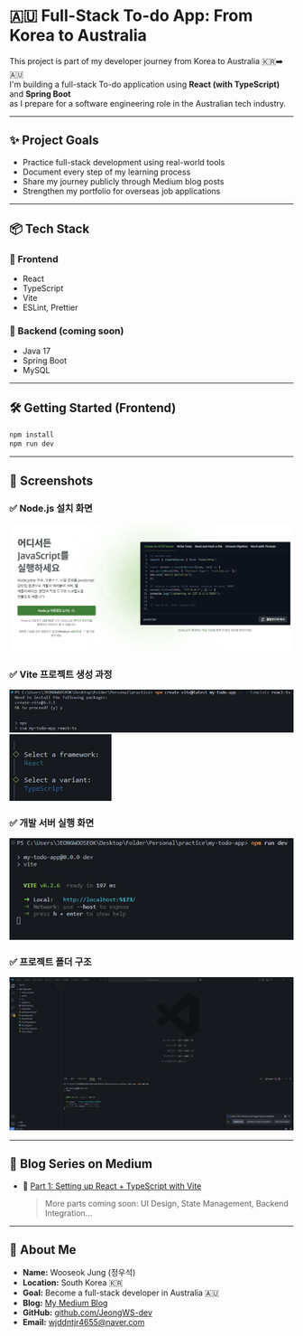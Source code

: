 # 🇦🇺 Full-Stack To-do App: From Korea to Australia

This project is part of my developer journey from Korea to Australia 🇰🇷➡️🇦🇺  
I'm building a full-stack To-do application using **React (with TypeScript)** and **Spring Boot**  
as I prepare for a software engineering role in the Australian tech industry.

---

## ✨ Project Goals

- Practice full-stack development using real-world tools
- Document every step of my learning process
- Share my journey publicly through Medium blog posts
- Strengthen my portfolio for overseas job applications

---

## 📦 Tech Stack

### 🔹 Frontend

- React
- TypeScript
- Vite
- ESLint, Prettier

### 🔹 Backend (coming soon)

- Java 17
- Spring Boot
- MySQL

---

## 🛠 Getting Started (Frontend)

```bash
npm install
npm run dev
```

---

## 📸 Screenshots

### ✅ Node.js 설치 화면

![Node Install](./screenshots/node-install.png)

### ✅ Vite 프로젝트 생성 과정

![Vite Setup 1](./screenshots/vite-setup1.png)  
![Vite Setup 2](./screenshots/vite-setup2.png)

### ✅ 개발 서버 실행 화면

![Localhost](./screenshots/localhost1.png)

### ✅ 프로젝트 폴더 구조

![Project Structure](./screenshots/project-structure.png)

---

## 📝 Blog Series on Medium

- 📘 [Part 1: Setting up React + TypeScript with Vite](https://medium.com/@wjddntjr4655/from-korea-to-australia-my-journey-to-becoming-a-developer-part-1-1c05cf0490c7)
  > More parts coming soon: UI Design, State Management, Backend Integration...

---

## 🙋 About Me

- **Name:** Wooseok Jung (정우석)
- **Location:** South Korea 🇰🇷
- **Goal:** Become a full-stack developer in Australia 🇦🇺
- **Blog:** [My Medium Blog](https://medium.com/@wjddntjr4655)
- **GitHub:** [github.com/JeongWS-dev](https://github.com/JeongWS-dev)
- **Email:** wjddntjr4655@naver.com
